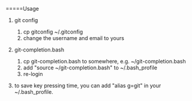 =====Usage

1. git config
    1) cp gitconfig ~/.gitconfig
    2) change the username and email to yours

2. git-completion.bash
    1) cp git-completion.bash to somewhere, e.g. ~/git-completion.bash
    2) add "source ~/git-completion.bash" to ~/.bash_profile
    3) re-login

3. to save key pressing time, you can add "alias g=git" in your ~/.bash_profile. 

